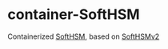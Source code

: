 # container-SoftHSM
Containerized [SoftHSM](https://www.softhsm.org), based on [SoftHSMv2](https://github.com/softhsm/SoftHSMv2)
